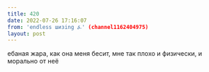 ```yaml
---
title: 420
date: 2022-07-26 17:16:07
from: 'endless шизing ⍼' (channel1162404975)
layout: post
---
```


ебаная жара, как она меня бесит, мне так плохо и физически, и морально от неё
